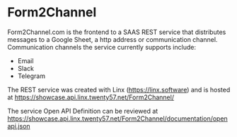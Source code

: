 # Form2Channel
Form2Channel.com is the frontend to a SAAS REST service that distributes messages to a Google Sheet, a http address or communication channel. Communication channels the service currently supports include: 

- Email
- Slack
- Telegram

The REST service was created with Linx (https://linx.software) and is hosted at https://showcase.api.linx.twenty57.net/Form2Channel/

The service Open API Definition can be reviewed at https://showcase.api.linx.twenty57.net/Form2Channel/documentation/openapi.json